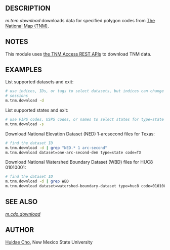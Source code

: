 ## DESCRIPTION

*m.tnm.download* downloads data for specified polygon codes from [The
National Map (TNM)](https://apps.nationalmap.gov/downloader/).

## NOTES

This module uses [the TNM Access REST
APIs](https://apps.nationalmap.gov/tnmaccess/) to download TNM data.

## EXAMPLES

List supported datasets and exit:

```sh
# use indices, IDs, or tags to select datasets, but indices can change between
# sessions
m.tnm.download -d
```

List supported states and exit:

```sh
# use FIPS codes, USPS codes, or names to select states for type=state
m.tnm.download -s
```

Download National Elevation Dataset (NED) 1-arcsecond files for Texas:

```sh
# find the dataset ID
m.tnm.download -d | grep "NED.* 1 arc-second"
m.tnm.download dataset=one-arc-second-dem type=state code=TX
```

Download National Watershed Boundary Dataset (WBD) files for HUC8
01010001:

```sh
# find the dataset ID
m.tnm.download -d | grep WBD
m.tnm.download dataset=watershed-boundary-dataset type=huc8 code=01010001
```

## SEE ALSO

*[m.cdo.download](m.cdo.download.md)*

## AUTHOR

[Huidae Cho](mailto:grass4u@gmail-com), New Mexico State University

